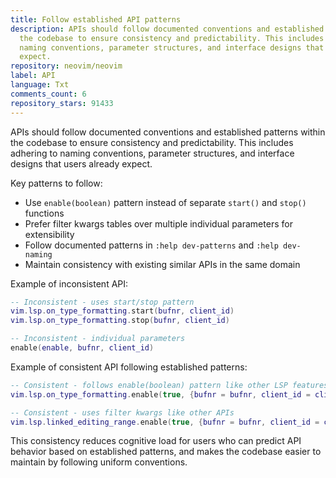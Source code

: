 ```yaml
---
title: Follow established API patterns
description: APIs should follow documented conventions and established patterns within
  the codebase to ensure consistency and predictability. This includes adhering to
  naming conventions, parameter structures, and interface designs that users already
  expect.
repository: neovim/neovim
label: API
language: Txt
comments_count: 6
repository_stars: 91433
---
```


APIs should follow documented conventions and established patterns within the codebase to ensure consistency and predictability. This includes adhering to naming conventions, parameter structures, and interface designs that users already expect.

Key patterns to follow:
- Use `enable(boolean)` pattern instead of separate `start()` and `stop()` functions
- Prefer filter kwargs tables over multiple individual parameters for extensibility
- Follow documented patterns in `:help dev-patterns` and `:help dev-naming`
- Maintain consistency with existing similar APIs in the same domain

Example of inconsistent API:
```lua
-- Inconsistent - uses start/stop pattern
vim.lsp.on_type_formatting.start(bufnr, client_id)
vim.lsp.on_type_formatting.stop(bufnr, client_id)

-- Inconsistent - individual parameters
enable(enable, bufnr, client_id)
```

Example of consistent API following established patterns:
```lua
-- Consistent - follows enable(boolean) pattern like other LSP features
vim.lsp.on_type_formatting.enable(true, {bufnr = bufnr, client_id = client_id})

-- Consistent - uses filter kwargs like other APIs
vim.lsp.linked_editing_range.enable(true, {bufnr = bufnr, client_id = client_id})
```

This consistency reduces cognitive load for users who can predict API behavior based on established patterns, and makes the codebase easier to maintain by following uniform conventions.